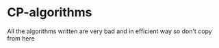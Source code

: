 # CP-algorithms
All the algorithms written are very bad and in efficient way so don't copy from here 
